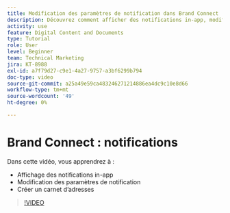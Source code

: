 ```yaml
---
title: Modification des paramètres de notification dans Brand Connect
description: Découvrez comment afficher des notifications in-app, modifier vos paramètres de notification et créer un carnet d’adresses dans Brand Connect de [!UICONTROL Gestion des actifs numériques Workfront].
activity: use
feature: Digital Content and Documents
type: Tutorial
role: User
level: Beginner
team: Technical Marketing
jira: KT-8988
exl-id: a7f79d27-c9e1-4a27-9757-a3bf6299b794
doc-type: video
source-git-commit: a25a49e59ca483246271214886ea4dc9c10e8d66
workflow-type: tm+mt
source-wordcount: '49'
ht-degree: 0%

---
```


# Brand Connect : notifications

Dans cette vidéo, vous apprendrez à :

* Affichage des notifications in-app
* Modification des paramètres de notification
* Créer un carnet d’adresses

>[!VIDEO](https://video.tv.adobe.com/v/335250/?quality=12&learn=on)
